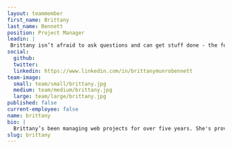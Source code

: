 ```yaml
---
layout: teammember
first_name: Brittany
last_name: Bennett
position: Project Manager
leadin: |
 Brittany isn’t afraid to ask questions and can get stuff done - the foundation of a great project manager. Her degree in advertising management and green belt in Six Sigma help, too.
social:
  github: 
  twitter:
  linkedin: https://www.linkedin.com/in/brittanymunrobennett
team-image:
  small: team/small/brittany.jpg
  medium: team/medium/brittany.jpg
  large: team/large/brittany.jpg
published: false
current-employee: false
name: brittany
bio: |
  Brittany’s been managing web projects for over five years. She's proven that she’s not afraid of a challenge, as evidenced by the web agency she founded in 2011. Prior to entering the web world, she worked in marketing and public relations. She credits her marketing and PR background for her ability to empathize with clients and communicate the importance of storytelling and content strategy. She believes that relationship management and setting your intentions up front are the recipe for success, and we don’t disagree. Outside of work, Brittany enjoys spending her time throwing themed parties with her friends, and exploring the natural beauty of the Pacific Northwest with her dog Suki.
slug: brittany
---
```

